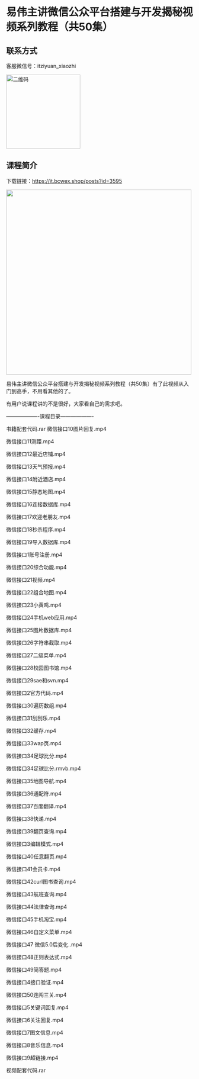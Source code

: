 # 易伟主讲微信公众平台搭建与开发揭秘视频系列教程（共50集）

## 联系方式

客服微信号：itziyuan_xiaozhi

<img src="https://ziyuanyun.oss-cn-guangzhou.aliyuncs.com/common/20240614073449/666b82192834a.jpg" width="200" height="200" alt="二维码">

## 课程简介

下载链接：https://it.bcwex.shop/posts?id=3595

<img src="https://ziyuanyun.oss-cn-guangzhou.aliyuncs.com/yun/20240515185232/664493f0d7ac6.jpg" width="500" alt="">

  

 易伟主讲微信公众平台搭建与开发揭秘视频系列教程（共50集）有了此视频从入门到高手，不用看其他的了。

 有用户说课程讲的不是很好，大家看自己的需求吧。

 ——————-课程目录——————-

 书籍配套代码.rar 微信接口10图片回复.mp4

 微信接口11测距.mp4

 微信接口12最近店铺.mp4

 微信接口13天气预报.mp4

 微信接口14附近酒店.mp4

 微信接口15静态地图.mp4

 微信接口16连接数据库.mp4

 微信接口17欢迎老朋友.mp4

 微信接口18秒杀程序.mp4

 微信接口19导入数据库.mp4

 微信接口1账号注册.mp4

 微信接口20综合功能.mp4

 微信接口21视频.mp4

 微信接口22组合地图.mp4

 微信接口23小黄鸡.mp4

 微信接口24手机web应用.mp4

 微信接口25图片数据库.mp4

 微信接口26字符串截取.mp4

 微信接口27二级菜单.mp4

 微信接口28校园图书馆.mp4

 微信接口29sae和svn.mp4

 微信接口2官方代码.mp4

 微信接口30遍历数组.mp4

 微信接口31刮刮乐.mp4

 微信接口32缓存.mp4

 微信接口33wap页.mp4

 微信接口34足球比分.mp4

 微信接口34足球比分.rmvb.mp4

 微信接口35地图导航.mp4

 微信接口36通配符.mp4

 微信接口37百度翻译.mp4

 微信接口38快递.mp4

 微信接口39翻页查询.mp4

 微信接口3编辑模式.mp4

 微信接口40任意翻页.mp4

 微信接口41会员卡.mp4

 微信接口42curl图书查询.mp4

 微信接口43航班查询.mp4

 微信接口44法律查询.mp4

 微信接口45手机淘宝.mp4

 微信接口46自定义菜单.mp4

 微信接口47 微信5.0后变化..mp4

 微信接口48正则表达式.mp4

 微信接口49简答题.mp4

 微信接口4接口验证.mp4

 微信接口50连闯三关.mp4

 微信接口5关键词回复.mp4

 微信接口6关注回复.mp4

 微信接口7图文信息.mp4

 微信接口8音乐信息.mp4

 微信接口9超链接.mp4

 视频配套代码.rar

  